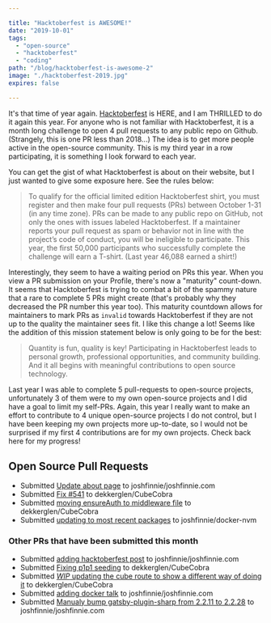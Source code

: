 ```yaml
---

title: "Hacktoberfest is AWESOME!"
date: "2019-10-01"
tags:
  - "open-source"
  - "hacktoberfest"
  - "coding"
path: "/blog/hacktoberfest-is-awesome-2"
image: "./hacktoberfest-2019.jpg"
expires: false

---
```


It's that time of year again. [Hacktoberfest](https://hacktoberfest.digitalocean.com/) is HERE, and I am THRILLED to do it again this year. For anyone who is not familiar with Hacktoberfest, it is a month long challenge to open 4 pull requests to any public repo on Github. (Strangely, this is one PR less than 2018...) The idea is to get more people active in the open-source community. This is my third year in a row participating, it is something I look forward to each year.

You can get the gist of what Hacktoberfest is about on their website, but I just wanted to give some exposure here. See the rules below:

> To qualify for the official limited edition Hacktoberfest shirt, you must register and then make four pull requests (PRs) between October 1-31 (in any time zone). PRs can be made to any public repo on GitHub, not only the ones with issues labeled Hacktoberfest. If a maintainer reports your pull request as spam or behavior not in line with the project’s code of conduct, you will be ineligible to participate. This year, the first 50,000 participants who successfully complete the challenge will earn a T-shirt. (Last year 46,088 earned a shirt!)

Interestingly, they seem to have a waiting period on PRs this year. When you view a PR submission on your Profile, there's 
now a "maturity" count-down. It seems that Hacktoberfest is trying to combat a bit of the spammy nature that a rare to
complete 5 PRs might create (that's probably why they decreased the PR number this year too). This maturity countdown allows
for maintainers to mark PRs as `invalid` towards Hacktoberfest if they are not up to the quality the maintainer sees fit. I 
like this change a lot! Seems like the addition of this mission statement below is only going to be for the best:

> Quantity is fun, quality is key! Participating in Hacktoberfest leads to personal growth, professional opportunities, and community building. And it all begins with meaningful contributions to open source technology.

Last year I was able to complete 5 pull-requests to open-source projects, unfortunately 3 of them were to my own open-source projects and I did have a goal to limit my self-PRs. Again, this year I really want to make an effort to contribute to 4 unique open-source projects I do not control, but I have been keeping my own projects more up-to-date, so I would not be surprised if my first 4 contributions are for my own projects. Check back here for my progress!

## Open Source Pull Requests

* Submitted <a href="https://github.com/joshfinnie/joshfinnie.com/pull/298">Update about page</a> to joshfinnie/joshfinnie.com
* Submitted <a href="https://github.com/dekkerglen/CubeCobra/pull/548">Fix #541</a> to dekkerglen/CubeCobra
* Submitted <a href="https://github.com/dekkerglen/CubeCobra/pull/561">moving ensureAuth to middleware file</a> to dekkerglen/CubeCobra
* Submitted <a href="https://github.com/joshfinnie/docker-nvm/pull/1">updating to most recent packages</a> to joshfinnie/docker-nvm

### Other PRs that have been submitted this month

* Submitted <a href="https://github.com/joshfinnie/joshfinnie.com/pull/304">adding hacktoberfest post</a> to joshfinnie/joshfinnie.com
* Submitted <a href="https://github.com/dekkerglen/CubeCobra/pull/576">Fixing p1p1 seeding</a> to dekkerglen/CubeCobra
* Submitted <a href="https://github.com/dekkerglen/CubeCobra/pull/577">*WIP* updating the cube route to show a different way of doing it</a> to dekkerglen/CubeCobra
* Submitted <a href="https://github.com/joshfinnie/joshfinnie.com/pull/315">adding docker talk</a> to joshfinnie/joshfinnie.com
* Submitted <a href="https://github.com/joshfinnie/joshfinnie.com/pull/316">Manualy bump gatsby-plugin-sharp from 2.2.11 to 2.2.28</a> to joshfinnie/joshfinnie.com

<!--
## Conclusion

This has to be the fastest I have ever completed Hacktoberfest. I actually had four PRs submitted to my profile by October 1st. I have to say it's pretty great
to have a new side project to work on. [CubeCobra](https://github.com/dekkerglen/CubeCobra) has been a lot of fun to participate in, and you can see that 4 of my
above PRs have been helping out on that repository. The other PRs are again, for my personal open-source projects. I am happy that I have successfully completed
Hacktoberfest even without PRs to my own repositories, but it's also nice to see how many PRs I am actually opening again. It's been a long time for me to feel
motivated to contribute to opne-source projects, so that's GREAT.

What was your favorite contribution for Hacktoberfest, share them with me on Twitter [@joshfinnie](https://twitter.com/joshfinnie)!
-->
